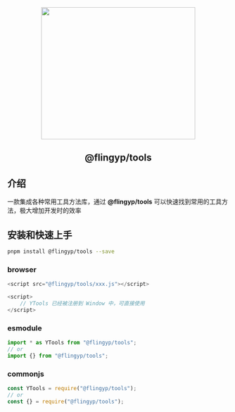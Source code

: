 <div align="center">
    <img width="350px" height="300px" src="https://gitee.com/xiaopeng77/typora-img/raw/master/img/tool-logo.png" />
    <h2>@flingyp/tools</h2>
</div>

## 介绍

一款集成各种常用工具方法库，通过 **@flingyp/tools** 可以快速找到常用的工具方法，极大增加开发时的效率

## 安装和快速上手

```sh
pnpm install @flingyp/tools --save
```

### browser

```javascript
<script src="@flingyp/tools/xxx.js"></script>

<script>
    // YTools 已经被注册到 Window 中，可直接使用
</script>
```

### esmodule

```javascript
import * as YTools from "@flingyp/tools";
// or
import {} from "@flingyp/tools";
```

### commonjs

```javascript
const YTools = require("@flingyp/tools");
// or
const {} = require("@flingyp/tools");
```

